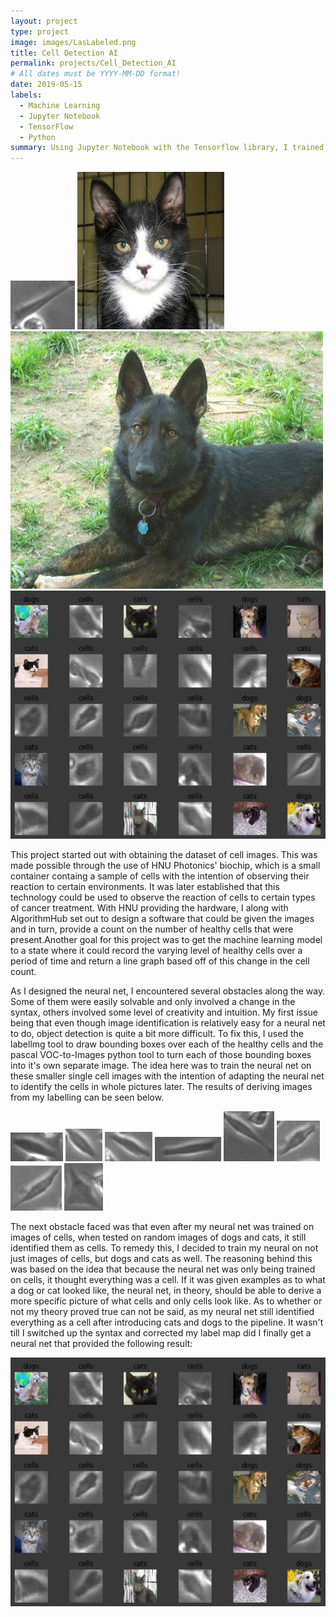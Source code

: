 ```yaml
---
layout: project
type: project
image: images/LasLabeled.png
title: Cell Detection AI
permalink: projects/Cell_Detection_AI
# All dates must be YYYY-MM-DD format!
date: 2019-05-15
labels:
  - Machine Learning
  - Jupyter Notebook
  - TensorFlow
  - Python
summary: Using Jupyter Notebook with the Tensorflow library, I trained a neural net to detect and identify the level of healthy cells within a slide. 
---
```


<div class="ui small rounded images">
  <img class="ui image" src="../images/SHSY5Y_FUtreat_2017-06-01-142934-0000_4.jpg">
  <img class="ui image" src="../images/cat.2068.jpg">
  <img class="ui image" src="../images/dog.2081.jpg">
  <img class="ui image" src="../images/SampleMatrix.JPG">
</div>

This project started out with obtaining the dataset of cell images. This was made possible through the use of HNU Photonics' biochip, which is a small container containg a sample of cells with the intention of observing their reaction to certain environments. It was later established that this technology could be used to observe the reaction of cells to certain types of cancer treatment. With HNU providing the hardware, I along with AlgorithmHub set out to design a software that could be given the images and in turn, provide a count on the number of healthy cells that were present.Another goal for this project was to get the machine learning model to a state where it could record the varying level of healthy cells over a period of time and return a line graph based off of this change in the cell count. 

As I designed the neural net, I encountered several obstacles along the way. Some of them were easily solvable and only involved a change in the syntax, others involved some level of creativity and intuition. My first issue being that even though image identification is relatively easy for a neural net to do, object detection is quite a bit more difficult. To fix this, I used the labellmg tool to draw bounding boxes over each of the healthy cells and the pascal VOC-to-Images python tool to turn each of those bounding boxes into it's own separate image. The idea here was to train the neural net on these smaller single cell images with the intention of adapting the neural net to identify the cells in whole pictures later. The results of deriving images from my labelling can be seen below. 

<div class="ui small rounded images">
  <img class="ui image" src="../images/Tcell2.jpg">
  <img class="ui image" src="../images/Tcell3.jpg">
  <img class="ui image" src="../images/Tcell4.jpg">
  <img class="ui image" src="../images/Tcell5.jpg">
  <img class="ui image" src="../images/Tcell6.jpg">
  <img class="ui image" src="../images/Tcell7.jpg">
  <img class="ui image" src="../images/Tcell8.jpg">
  <img class="ui image" src="../images/Tcell9.jpg">
</div>

The next obstacle faced was that even after my neural net was trained on images of cells, when tested on random images of dogs and cats, it still identified them as cells. To remedy this, I decided to train my neural on not just images of cells, but dogs and cats as well. The reasoning behind this was based on the idea that because the neural net was only being trained on cells, it thought everything was a cell. If it was given examples as to what a dog or cat looked like, the neural net, in theory, should be able to derive a more specific picture of what cells and only cells look like. As to whether or not my theory proved true can not be said, as my neural net still identified everything as a cell after introducing cats and dogs to the pipeline. It wasn't till I switched up the syntax and corrected my label map did I finally get a neural net that provided the following result:

<img class="ui image" src="../images/SampleMatrix.JPG">











